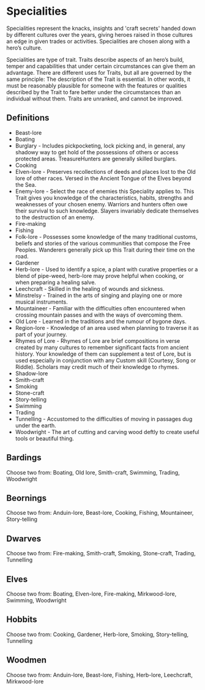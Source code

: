# Specialities

Specialities represent the knacks, insights and 'craft secrets' handed down by different cultures over the years, giving heroes raised in those cultures an edge in given trades or activities.  Specialities are chosen along with a hero’s culture.

Specialities are type of trait.  Traits describe aspects of an hero’s build, temper and capabilities that under certain circumstances can give them an advantage. There are different uses for Traits, but all are governed by the same principle:  The description of the Trait is essential. In other words, it must be reasonably plausible for someone with the features or qualities described by the Trait to fare better under the circumstances than an individual without them.  Traits are unranked, and cannot be improved.

## Definitions

* Beast-lore
* Boating
* Burglary - Includes pickpocketing, lock picking and, in general, any shadowy way to get hold of the possessions of others or access protected areas. TreasureHunters are generally skilled burglars.
* Cooking
* Elven-lore - Preserves recollections of deeds and places lost to the Old lore of other races. Versed in the Ancient Tongue of the Elves beyond the Sea.
* Enemy-lore - Select the race of enemies this Speciality applies to. This Trait gives you knowledge of the characteristics, habits, strengths and weaknesses of your chosen enemy. Warriors and hunters often owe their survival to such knowledge. Slayers invariably dedicate themselves to the destruction of an enemy.
* Fire-making
* Fishing
* Folk-lore - Possesses some knowledge of the many traditional customs, beliefs and stories of the various communities that compose the Free Peoples.  Wanderers generally pick up this Trait during their time on the road. 
* Gardener
* Herb-lore - Used to identify a spice, a plant with curative properties or a blend of pipe-weed, herb-lore may prove helpful when cooking, or when preparing a healing salve. 
* Leechcraft - Skilled in the healing of wounds and sickness.
* Minstrelsy - Trained in the arts of singing and playing one or more musical instruments.
* Mountaineer - Familiar with the difficulties often encountered when crossing mountain passes and with the ways of overcoming them.
* Old Lore - Learned in the traditions and the rumour of bygone days.
* Region-lore - Knowledge of an area used when planning to traverse it as part of your journey.
* Rhymes of Lore - Rhymes of Lore are brief compositions in verse created by many cultures to remember significant facts from ancient history. Your knowledge of them can supplement a test of Lore, but is used especially in conjunction with any Custom skill (Courtesy, Song or Riddle). Scholars may credit much of their knowledge to rhymes.
* Shadow-lore
* Smith-craft
* Smoking
* Stone-craft
* Story-telling
* Swimming
* Trading
* Tunnelling - Accustomed to the difficulties of moving in passages dug under the earth.
* Woodwright - The art of cutting and carving wood deftly to create useful tools or beautiful thing.

## Bardings

Choose two from: Boating, Old lore, Smith-craft, Swimming, Trading, Woodwright

## Beornings

Choose two from: Anduin-lore, Beast-lore, Cooking,  Fishing, Mountaineer, Story-telling

## Dwarves

Choose two from: Fire-making, Smith-craft, Smoking, Stone-craft, Trading, Tunnelling

## Elves

Choose two from: Boating, Elven-lore, Fire-making, Mirkwood-lore, Swimming, Woodwright

## Hobbits

Choose two from: Cooking, Gardener, Herb-lore, Smoking,  Story-telling, Tunnelling

## Woodmen

Choose two from: Anduin-lore, Beast-lore, Fishing, Herb-lore, Leechcraft, Mirkwood-lore 
